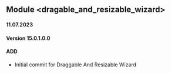 ## Module <dragable_and_resizable_wizard>

#### 11.07.2023
#### Version 15.0.1.0.0
#### ADD

- Initial commit for Draggable And Resizable Wizard
